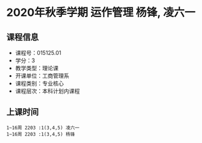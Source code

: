 # 2020年秋季学期 运作管理 杨锋, 凌六一






## 课程信息

- 课程号：015125.01
- 学分：3
- 教学类型：理论课
- 开课单位：工商管理系
- 课程类别：专业核心
- 课程层次：本科计划内课程

## 上课时间

```
1~16周 2203 :1(3,4,5) 凌六一
1~16周 2203 :1(3,4,5) 杨锋
```

